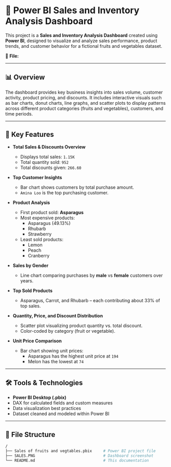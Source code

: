 
# 🧾 Power BI Sales and Inventory Analysis Dashboard

This project is a **Sales and Inventory Analysis Dashboard** created using **Power BI**, designed to visualize and analyze sales performance, product trends, and customer behavior for a fictional fruits and vegetables dataset.

📁 **File:** 

---

## 📊 Overview

The dashboard provides key business insights into sales volume, customer activity, product pricing, and discounts. It includes interactive visuals such as bar charts, donut charts, line graphs, and scatter plots to display patterns across different product categories (fruits and vegetables), customers, and time periods.

---

## 🧩 Key Features

- **Total Sales & Discounts Overview**
  - Displays total sales: `1.15K`
  - Total quantity sold: `952`
  - Total discounts given: `266.60`

- **Top Customer Insights**
  - Bar chart shows customers by total purchase amount.
  - `Amina Loo` is the top purchasing customer.

- **Product Analysis**
  - First product sold: **Asparagus**
  - Most expensive products:
    - Asparagus (49.13%)
    - Rhubarb
    - Strawberry
  - Least sold products:
    - Lemon
    - Peach
    - Cranberry

- **Sales by Gender**
  - Line chart comparing purchases by **male** vs **female** customers over years.

- **Top Sold Products**
  - Asparagus, Carrot, and Rhubarb – each contributing about 33% of top sales.

- **Quantity, Price, and Discount Distribution**
  - Scatter plot visualizing product quantity vs. total discount.
  - Color-coded by category (fruit or vegetable).

- **Unit Price Comparison**
  - Bar chart showing unit prices:
    - Asparagus has the highest unit price at `194`
    - Melon has the lowest at `74`

---

## 🛠️ Tools & Technologies

- **Power BI Desktop (.pbix)**
- DAX for calculated fields and custom measures
- Data visualization best practices
- Dataset cleaned and modeled within Power BI

---

## 📁 File Structure

```bash
/
├── Sales of fruits and vegtables.pbix     # Power BI project file
├── SALES.PNG                              # Dashboard screenshot
└── README.md                              # This documentation
